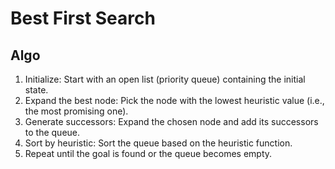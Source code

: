 # Best First Search

## Algo
1. Initialize: Start with an open list (priority queue) containing the initial state.
2. Expand the best node: Pick the node with the lowest heuristic value (i.e., the most promising one).
3. Generate successors: Expand the chosen node and add its successors to the queue.
4. Sort by heuristic: Sort the queue based on the heuristic function.
5. Repeat until the goal is found or the queue becomes empty.

```python

```